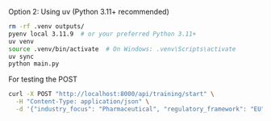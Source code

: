 Option 2: Using uv (Python 3.11+ recommended)
```bash
rm -rf .venv outputs/
pyenv local 3.11.9  # or your preferred Python 3.11+
uv venv
source .venv/bin/activate  # On Windows: .venv\Scripts\activate
uv sync
python main.py
```

For testing the POST
```bash
curl -X POST "http://localhost:8000/api/training/start" \
  -H "Content-Type: application/json" \
  -d '{"industry_focus": "Pharmaceutical", "regulatory_framework": "EU", "training_level": "Begginer"}'
  ```